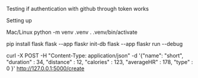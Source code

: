 Testing if authentication with github through token works

Setting up

Mac/Linux
python -m venv .venv
. .venv/bin/activate

pip install flask
flask --app flaskr init-db
flask --app flaskr run --debug

curl -X POST -H "Content-Type: application/json" -d '{"name": "short", "duration" : 34, "distance" : 12, "calories" : 123, "averageHR" : 178, "type" : 0 }' http://127.0.0.1:5000/create

